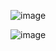![image](https://github.com/user-attachments/assets/d433cca5-4da4-4bce-92d1-8fc8053df395)

![image](https://github.com/user-attachments/assets/107038e8-459a-4c1c-a0df-573a925ecd2b)
